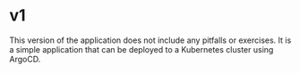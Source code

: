 # v1

This version of the application does not include any pitfalls or exercises. It is a simple application that can be deployed to a Kubernetes cluster using ArgoCD.
